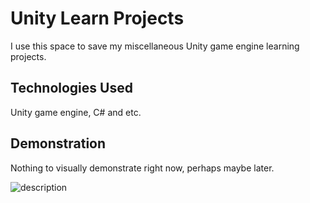 # Unity Learn Projects

I use this space to save my miscellaneous Unity game engine learning projects.

## Technologies Used

Unity game engine, C# and etc. 

## Demonstration

Nothing to visually demonstrate right now, perhaps maybe later.

![description](placeholder.png)